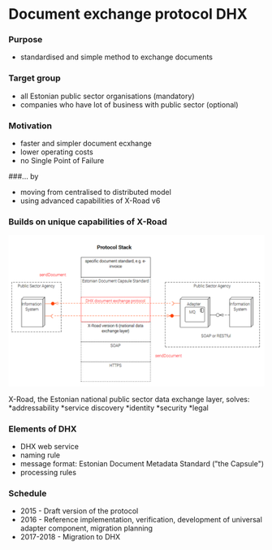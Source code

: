 # Document exchange protocol DHX

### Purpose
* standardised and simple method to exchange documents

### Target group
* all Estonian public sector organisations (mandatory)
* companies who have lot of business with public sector (optional)

### Motivation
* faster and simpler document ecxhange
* lower operating costs
* no Single Point of Failure

###... by
* moving from centralised to distributed model
* using advanced capabilities of X-Road v6

### Builds on unique capabilities of X-Road

![](img//Stack.PNG)

X-Road, the Estonian national public sector data exchange layer, solves:
*addressability
*service discovery
*identity
*security
*legal

### Elements of DHX
* DHX web service
* naming rule
* message format: Estonian Document Metadata Standard ("the Capsule")
* processing rules

### Schedule
* 2015 - Draft version of the protocol
* 2016 - Reference implementation, verification, development of universal adapter component, migration planning
* 2017-2018 - Migration to DHX

